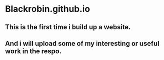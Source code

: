 # Blackrobin.github.io

## This is the first time i build up a website.

## And i will upload some of my interesting or useful work in the respo.

